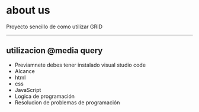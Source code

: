 # about us
Proyecto sencillo de como utilizar GRID



------------

##  utilizacion @media query

- Previamnete debes tener instalado visual studio code
- Alcance
- html
- css
- JavaScript
- Logica de programación
- Resolucion de problemas de programación
